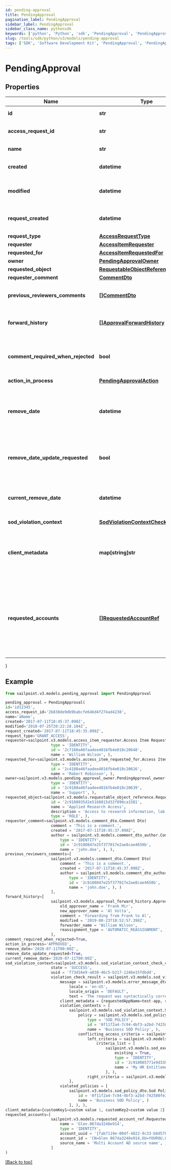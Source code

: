 ```yaml
---
id: pending-approval
title: PendingApproval
pagination_label: PendingApproval
sidebar_label: PendingApproval
sidebar_class_name: pythonsdk
keywords: ['python', 'Python', 'sdk', 'PendingApproval', 'PendingApproval'] 
slug: /tools/sdk/python/v3/models/pending-approval
tags: ['SDK', 'Software Development Kit', 'PendingApproval', 'PendingApproval']
---
```


# PendingApproval


## Properties

Name | Type | Description | Notes
------------ | ------------- | ------------- | -------------
**id** | **str** | The approval id. | [optional] 
**access_request_id** | **str** | This is the access request id. | [optional] 
**name** | **str** | The name of the approval. | [optional] 
**created** | **datetime** | When the approval was created. | [optional] 
**modified** | **datetime** | When the approval was modified last time. | [optional] 
**request_created** | **datetime** | When the access-request was created. | [optional] 
**request_type** | [**AccessRequestType**](access-request-type) |  | [optional] 
**requester** | [**AccessItemRequester**](access-item-requester) |  | [optional] 
**requested_for** | [**AccessItemRequestedFor**](access-item-requested-for) |  | [optional] 
**owner** | [**PendingApprovalOwner**](pending-approval-owner) |  | [optional] 
**requested_object** | [**RequestableObjectReference**](requestable-object-reference) |  | [optional] 
**requester_comment** | [**CommentDto**](comment-dto) |  | [optional] 
**previous_reviewers_comments** | [**[]CommentDto**](comment-dto) | The history of the previous reviewers comments. | [optional] 
**forward_history** | [**[]ApprovalForwardHistory**](approval-forward-history) | The history of approval forward action. | [optional] 
**comment_required_when_rejected** | **bool** | When true the rejector has to provide comments when rejecting | [optional] [default to False]
**action_in_process** | [**PendingApprovalAction**](pending-approval-action) |  | [optional] 
**remove_date** | **datetime** | The date the role or access profile or entitlement is no longer assigned to the specified identity. | [optional] 
**remove_date_update_requested** | **bool** | If true, then the request is to change the remove date or sunset date. | [optional] [default to False]
**current_remove_date** | **datetime** | The remove date or sunset date that was assigned at the time of the request. | [optional] 
**sod_violation_context** | [**SodViolationContextCheckCompleted**](sod-violation-context-check-completed) |  | [optional] 
**client_metadata** | **map[string]str** | Arbitrary key-value pairs, if any were included in the corresponding access request item | [optional] 
**requested_accounts** | [**[]RequestedAccountRef**](requested-account-ref) | The accounts selected by the user for the access to be provisioned on, in case they have multiple accounts on one or more sources. | [optional] 
}

## Example

```python
from sailpoint.v3.models.pending_approval import PendingApproval

pending_approval = PendingApproval(
id='id12345',
access_request_id='2b838de9db9babcfe646d4f274ad4238',
name='aName',
created='2017-07-11T18:45:37.098Z',
modified='2018-07-25T20:22:28.104Z',
request_created='2017-07-11T18:45:35.098Z',
request_type='GRANT_ACCESS',
requester=sailpoint.v3.models.access_item_requester.Access Item Requester(
                    type = 'IDENTITY', 
                    id = '2c7180a46faadee4016fb4e018c20648', 
                    name = 'William Wilson', ),
requested_for=sailpoint.v3.models.access_item_requested_for.Access Item Requested For(
                    type = 'IDENTITY', 
                    id = '2c4180a46faadee4016fb4e018c20626', 
                    name = 'Robert Robinson', ),
owner=sailpoint.v3.models.pending_approval_owner.PendingApproval_owner(
                    type = 'IDENTITY', 
                    id = '2c9180a46faadee4016fb4e018c20639', 
                    name = 'Support', ),
requested_object=sailpoint.v3.models.requestable_object_reference.Requestable Object Reference(
                    id = '2c9180835d2e5168015d32f890ca1581', 
                    name = 'Applied Research Access', 
                    description = 'Access to research information, lab results, and schematics', 
                    type = 'ROLE', ),
requester_comment=sailpoint.v3.models.comment_dto.Comment Dto(
                    comment = 'This is a comment.', 
                    created = '2017-07-11T18:45:37.098Z', 
                    author = sailpoint.v3.models.comment_dto_author.CommentDto_author(
                        type = 'IDENTITY', 
                        id = '2c9180847e25f377017e2ae8cae4650b', 
                        name = 'john.doe', ), ),
previous_reviewers_comments=[
                    sailpoint.v3.models.comment_dto.Comment Dto(
                        comment = 'This is a comment.', 
                        created = '2017-07-11T18:45:37.098Z', 
                        author = sailpoint.v3.models.comment_dto_author.CommentDto_author(
                            type = 'IDENTITY', 
                            id = '2c9180847e25f377017e2ae8cae4650b', 
                            name = 'john.doe', ), )
                    ],
forward_history=[
                    sailpoint.v3.models.approval_forward_history.Approval Forward History(
                        old_approver_name = 'Frank Mir', 
                        new_approver_name = 'Al Volta', 
                        comment = 'Forwarding from Frank to Al', 
                        modified = '2019-08-23T18:52:57.398Z', 
                        forwarder_name = 'William Wilson', 
                        reassignment_type = 'AUTOMATIC_REASSIGNMENT', )
                    ],
comment_required_when_rejected=True,
action_in_process='APPROVED',
remove_date='2020-07-11T00:00Z',
remove_date_update_requested=True,
current_remove_date='2020-07-11T00:00Z',
sod_violation_context=sailpoint.v3.models.sod_violation_context_check_completed.Sod Violation Context Check Completed(
                    state = 'SUCCESS', 
                    uuid = 'f73d16e9-a038-46c5-b217-1246e15fdbdd', 
                    violation_check_result = sailpoint.v3.models.sod_violation_check_result.Sod Violation Check Result(
                        message = sailpoint.v3.models.error_message_dto.Error Message Dto(
                            locale = 'en-US', 
                            locale_origin = 'DEFAULT', 
                            text = 'The request was syntactically correct but its content is semantically invalid.', ), 
                        client_metadata = {requestedAppName=test-app, requestedAppId=2c91808f7892918f0178b78da4a305a1}, 
                        violation_contexts = [
                            sailpoint.v3.models.sod_violation_context.Sod Violation Context(
                                policy = sailpoint.v3.models.sod_policy_dto.Sod Policy Dto(
                                    type = 'SOD_POLICY', 
                                    id = '0f11f2a4-7c94-4bf3-a2bd-742580fe3bde', 
                                    name = 'Business SOD Policy', ), 
                                conflicting_access_criteria = sailpoint.v3.models.sod_violation_context_conflicting_access_criteria.SodViolationContext_conflictingAccessCriteria(
                                    left_criteria = sailpoint.v3.models.sod_violation_context_conflicting_access_criteria_left_criteria.SodViolationContext_conflictingAccessCriteria_leftCriteria(
                                        criteria_list = [
                                            sailpoint.v3.models.sod_exempt_criteria.Sod Exempt Criteria(
                                                existing = True, 
                                                type = 'IDENTITY', 
                                                id = '2c918085771e9d3301773b3cb66f6398', 
                                                name = 'My HR Entitlement', )
                                            ], ), 
                                    right_criteria = sailpoint.v3.models.sod_violation_context_conflicting_access_criteria_left_criteria.SodViolationContext_conflictingAccessCriteria_leftCriteria(), ), )
                            ], 
                        violated_policies = [
                            sailpoint.v3.models.sod_policy_dto.Sod Policy Dto(
                                id = '0f11f2a4-7c94-4bf3-a2bd-742580fe3bde', 
                                name = 'Business SOD Policy', )
                            ], ), ),
client_metadata={customKey1=custom value 1, customKey2=custom value 2},
requested_accounts=[
                    sailpoint.v3.models.requested_account_ref.Requested Account Ref(
                        name = 'Glen.067da3248e914', 
                        type = 'IDENTITY', 
                        account_uuid = '{fab7119e-004f-4822-9c33-b8d570d6c6a6}', 
                        account_id = 'CN=Glen 067da3248e914,OU=YOUROU,OU=org-data-service,DC=YOURDC,DC=local', 
                        source_name = 'Multi Account AD source name', )
                    ]
)

```
[[Back to top]](#) 

